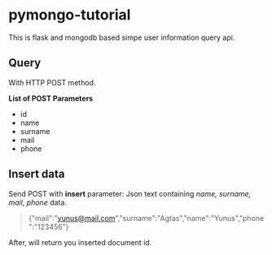 # pymongo-tutorial
This is flask and mongodb based simpe user information query api.

## Query

With HTTP POST method.

**List of POST Parameters**
* id
* name
* surname
* mail
* phone

## Insert data
Send POST with **insert** parameter: Json text containing *name, surname, mail, phone* data.

>{"mail":"yunus@mail.com","surname":"Agtas","name":"Yunus","phone":"123456"}

After, will return you inserted document id.
